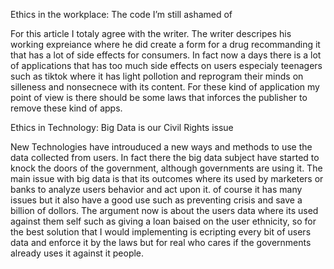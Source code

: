 Ethics in the workplace: The code I’m still ashamed of

For this article I totaly agree with the writer. The writer descripes his working expreiance where he did create a form for a drug recommanding it that has a lot of side effects for consumers.
In fact now a days there is a lot of applications that has too much side effects on users especialy teenagers such as tiktok where it has light pollotion and reprogram their minds on silleness and nonsecnece with its content. For these kind of application my point of view is there should be some laws that inforces the publisher to remove these kind of apps.


Ethics in Technology: Big Data is our Civil Rights issue

New Technologies have introuduced a new ways and methods to use the data collected from users. In fact there the big data subject have started to knock the doors of the government, although governments are using it. The main issue with big data is that its outcomes where its used by marketers or banks to analyze users behavior and act upon it. of course it has many issues but it also have a good use such as preventing crisis and save a billion of dollors. The argument now is about the users data where its used against them self such as giving a loan baised on the user ethnicity, so for the best solution that I would implementing is ecripting every bit of users data and enforce it by the laws but for real who cares if the governments already uses it against it people.
